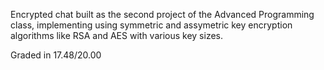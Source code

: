 Encrypted chat built as the second project of the Advanced Programming class, implementing using symmetric and assymetric key encryption algorithms like RSA and AES with various key sizes.

Graded in 17.48/20.00
